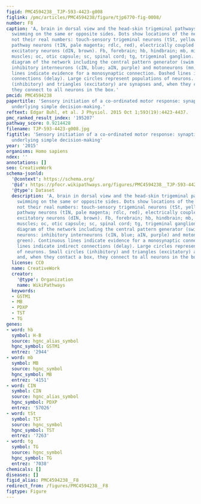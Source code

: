 ```yaml
---
figid: PMC4594238__TJP-593-4423-g008
figlink: /pmc/articles/PMC4594238/figure/tjp6770-fig-0008/
number: F8
caption: 'A, brain in dorsal view and the head‐skin trigeminal pathways initiating
  swimming on the same or opposite sides. Dots show locations of the neuron populations,
  not their real numbers: touch‐sensory trigeminal neurons (tSt, yellow), sensory
  pathway neurons (tIN, pale magenta; rdlc, red), electrically coupled reticulospinal
  excitatory neurons (dIN, brown). Fb, forebrain; hb, hindbrain; mb, midbrain; m,
  muscles; oc, otic capsule; sc, spinal cord; tg, trigeminal ganglion. B, functional
  diagram of the network including the central pattern generator (swim circuit) neurons:
  inhibitory interneurons (cIN, blue; aIN, purple) and motoneurons (mn, green). Continuous
  lines indicate evidence for a monosynaptic connection. Dashed lines indicate indirect
  connections (delay). Large circles represent populations of neurons. Small circles
  (inhibitory) and triangles (excitatory) are synapses and, when they contact a box,
  they connect to all neurons in the box.'
pmcid: PMC4594238
papertitle: 'Sensory initiation of a co‐ordinated motor response: synaptic excitation
  underlying simple decision‐making.'
reftext: Edgar Buhl, et al. J Physiol. 2015 Oct 1;593(19):4423-4437.
pmc_ranked_result_index: '195207'
pathway_score: 0.9214428
filename: TJP-593-4423-g008.jpg
figtitle: 'Sensory initiation of a co‐ordinated motor response: synaptic excitation
  underlying simple decision‐making'
year: '2015'
organisms: Homo sapiens
ndex: ''
annotations: []
seo: CreativeWork
schema-jsonld:
  '@context': https://schema.org/
  '@id': https://pfocr.wikipathways.org/figures/PMC4594238__TJP-593-4423-g008.html
  '@type': Dataset
  description: 'A, brain in dorsal view and the head‐skin trigeminal pathways initiating
    swimming on the same or opposite sides. Dots show locations of the neuron populations,
    not their real numbers: touch‐sensory trigeminal neurons (tSt, yellow), sensory
    pathway neurons (tIN, pale magenta; rdlc, red), electrically coupled reticulospinal
    excitatory neurons (dIN, brown). Fb, forebrain; hb, hindbrain; mb, midbrain; m,
    muscles; oc, otic capsule; sc, spinal cord; tg, trigeminal ganglion. B, functional
    diagram of the network including the central pattern generator (swim circuit)
    neurons: inhibitory interneurons (cIN, blue; aIN, purple) and motoneurons (mn,
    green). Continuous lines indicate evidence for a monosynaptic connection. Dashed
    lines indicate indirect connections (delay). Large circles represent populations
    of neurons. Small circles (inhibitory) and triangles (excitatory) are synapses
    and, when they contact a box, they connect to all neurons in the box.'
  license: CC0
  name: CreativeWork
  creator:
    '@type': Organization
    name: WikiPathways
  keywords:
  - GSTM1
  - MB
  - PDXP
  - TST
  - TG
genes:
- word: hb
  symbol: H-B
  source: hgnc_alias_symbol
  hgnc_symbol: GSTM1
  entrez: '2944'
- word: mb
  symbol: MB
  source: hgnc_symbol
  hgnc_symbol: MB
  entrez: '4151'
- word: CIN
  symbol: CIN
  source: hgnc_alias_symbol
  hgnc_symbol: PDXP
  entrez: '57026'
- word: tSt
  symbol: TST
  source: hgnc_symbol
  hgnc_symbol: TST
  entrez: '7263'
- word: tg
  symbol: TG
  source: hgnc_symbol
  hgnc_symbol: TG
  entrez: '7038'
chemicals: []
diseases: []
figid_alias: PMC4594238__F8
redirect_from: /figures/PMC4594238__F8
figtype: Figure
---
```

